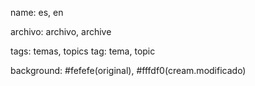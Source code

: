 name: es, en

archivo: archivo, archive

tags: temas, topics
tag: tema, topic


background: #fefefe(original), #fffdf0(cream.modificado)


